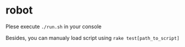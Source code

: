 # robot

Plese execute `./run.sh` in your console

Besides, you can manualy load script using `rake test[path_to_script]`
